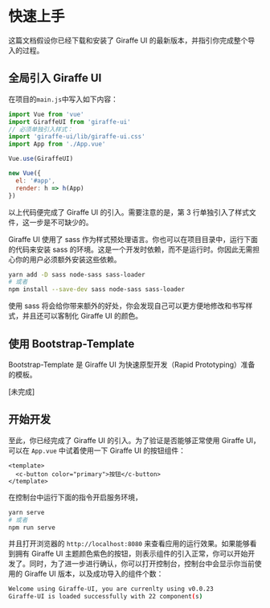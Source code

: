 # 快速上手

这篇文档假设你已经下载和安装了 Giraffe UI 的最新版本，并指引你完成整个导入的过程。

## 全局引入 Giraffe UI

在项目的`main.js`中写入如下内容：

```js
import Vue from 'vue'
import GiraffeUI from 'giraffe-ui'
// 必须单独引入样式：
import 'giraffe-ui/lib/giraffe-ui.css'
import App from './App.vue'

Vue.use(GiraffeUI)

new Vue({
  el: '#app',
  render: h => h(App)
})
```

以上代码便完成了 Giraffe UI 的引入。需要注意的是，第 3 行单独引入了样式文件，这一步是不可缺少的。

Giraffe UI 使用了 sass 作为样式预处理语言。你也可以在项目目录中，运行下面的代码来安装 sass 的环境。这是一个开发时依赖，而不是运行时。你因此无需担心你的用户必须额外安装这些依赖。

```bash
yarn add -D sass node-sass sass-loader
# 或者
npm install --save-dev sass node-sass sass-loader
```

使用 sass 将会给你带来额外的好处，你会发现自己可以更方便地修改和书写样式，并且还可以客制化 Giraffe UI 的颜色。

## 使用 Bootstrap-Template <Badge text="暂不可用" type="error"/>

Bootstrap-Template 是 Giraffe UI 为快速原型开发（Rapid Prototyping）准备的模板。

[未完成]

## 开始开发

至此，你已经完成了 Giraffe UI 的引入。为了验证是否能够正常使用 Giraffe UI，可以在 `App.vue` 中试着使用一下 Giraffe UI 的按钮组件：

```vue
<template>
  <c-button color="primary">按钮</c-button> 
</template>
```

在控制台中运行下面的指令开启服务环境，

```bash
yarn serve
# 或者
npm run serve
```

并且打开浏览器的 `http://localhost:8080` 来查看应用的运行效果。如果能够看到拥有 Giraffe UI 主题颜色紫色的按钮，则表示组件的引入正常，你可以开始开发了。同时，为了进一步进行确认，你可以打开控制台，控制台中会显示你当前使用的 Giraffe UI 版本，以及成功导入的组件个数：

```bash
Welcome using Giraffe-UI, you are currenlty using v0.0.23
Giraffe-UI is loaded successfully with 22 component(s)
```
